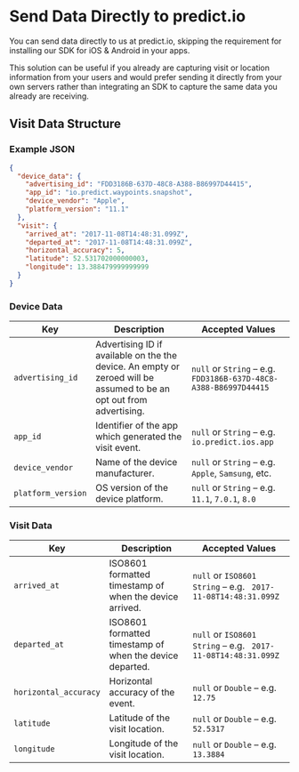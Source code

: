 # Send Data Directly to predict.io

You can send data directly to us at predict.io, skipping the requirement for installing our SDK for iOS & Android in your apps.

This solution can be useful if you already are capturing visit or location information from your users and would prefer sending it directly from your own servers rather than integrating an SDK to capture the same data you already are receiving.

## Visit Data Structure

### Example JSON

```json
{
  "device_data": {
    "advertising_id": "FDD3186B-637D-48C8-A388-B86997D44415",
    "app_id": "io.predict.waypoints.snapshot",
    "device_vendor": "Apple",
    "platform_version": "11.1"
  },
  "visit": {
    "arrived_at": "2017-11-08T14:48:31.099Z",
    "departed_at": "2017-11-08T14:48:31.099Z",
    "horizontal_accuracy": 5,
    "latitude": 52.531702000000003,
    "longitude": 13.388479999999999
  }
}
```

### Device Data

| Key                | Description                              | Accepted Values                          |
| ------------------ | ---------------------------------------- | ---------------------------------------- |
| `advertising_id`   | Advertising ID if available on the the device. An empty or zeroed will be assumed to be an opt out from advertising. | `null` or `String` – e.g. ` FDD3186B-637D-48C8-A388-B86997D44415` |
| `app_id`           | Identifier of the app which generated the visit event. | `null` or `String` – e.g. `io.predict.ios.app` |
| `device_vendor`    | Name of the device manufacturer.         | `null` or `String` – e.g. `Apple`, `Samsung`, etc. |
| `platform_version` | OS version of the device platform.       | `null` or `String` – e.g. `11.1`, `7.0.1`, `8.0` |

### Visit Data

| Key                   | Description                              | Accepted Values                          |
| --------------------- | ---------------------------------------- | ---------------------------------------- |
| `arrived_at`          | ISO8601 formatted timestamp of when the device arrived. | `null` or `ISO8601 String` – e.g. ` 2017-11-08T14:48:31.099Z` |
| `departed_at`         | ISO8601 formatted timestamp of when the device departed. | `null` or `ISO8601 String` – e.g. ` 2017-11-08T14:48:31.099Z` |
| `horizontal_accuracy` | Horizontal accuracy of the event.        | `null` or `Double` – e.g. `12.75`        |
| `latitude`            | Latitude of the visit location.          | `null` or `Double` – e.g. ` 52.5317`     |
| `longitude`           | Longitude of the visit location.         | `null` or `Double` – e.g. ` 13.3884`     |




